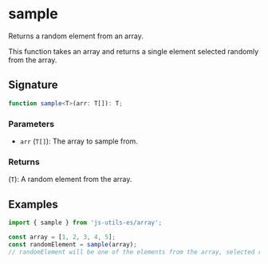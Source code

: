 # sample

Returns a random element from an array.

This function takes an array and returns a single element selected randomly from the array.

## Signature

```typescript
function sample<T>(arr: T[]): T;
```

### Parameters

- `arr` (`T[]`): The array to sample from.

### Returns

(`T`): A random element from the array.

## Examples

```typescript twoslash
import { sample } from 'js-utils-es/array';

const array = [1, 2, 3, 4, 5];
const randomElement = sample(array);
// randomElement will be one of the elements from the array, selected randomly.
```
